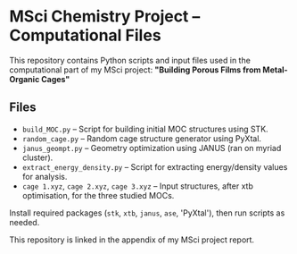 # MSci Chemistry Project – Computational Files

This repository contains Python scripts and input files used in the computational part of my MSci project:
**"Building Porous Films from Metal-Organic Cages"**

## Files

- `build_MOC.py` – Script for building initial MOC structures using STK.
- `random_cage.py` – Random cage structure generator using PyXtal.
- `janus_geompt.py` – Geometry optimization using JANUS (ran on myriad cluster).
- `extract_energy_density.py` – Script for extracting energy/density values for analysis.
- `cage 1.xyz`, `cage 2.xyz`, `cage 3.xyz` – Input structures, after xtb optimisation, for the three studied MOCs.


Install required packages (`stk`, `xtb`, `janus`, `ase`, 'PyXtal'), then run scripts as needed.


This repository is linked in the appendix of my MSci project report.
